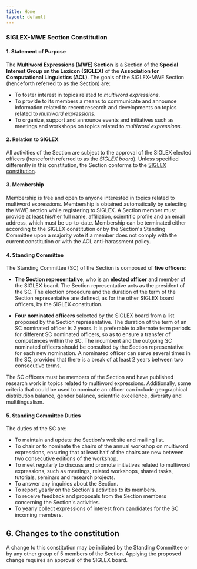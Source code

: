 ```yaml
---
title: Home
layout: default
---
```


### SIGLEX-MWE Section Constitution

#### 1. Statement of Purpose

The **Multiword Expressions (MWE) Section** is a Section of the **Special Interest Group on the Lexicon (SIGLEX)** of the **Association for Computational Linguistics (ACL)**. The goals of the SIGLEX-MWE Section (henceforth referred to as the Section) are:

- To foster interest in topics related to *multiword expressions*.
- To provide to its members a means to communicate and announce information related to
recent research and developments on topics related to *multiword expressions*.
- To organize, support and announce events and initiatives such as meetings and
workshops on topics related to *multiword expressions*.

#### 2. Relation to SIGLEX

All activities of the Section are subject to the approval of the SIGLEX elected officers (henceforth referred to as the *SIGLEX board*). Unless specified differently in this constitution, the Section conforms to the [SIGLEX constitution](https://siglex.org/constitution.html).

#### 3. Membership

Membership is free and open to anyone interested in topics related to multiword expressions. Membership is obtained automatically by selecting the MWE section while registering to SIGLEX. A Section member must provide at least his/her full name, affiliation, scientific profile and an email address, which must be up-to-date. Membership can be terminated either according to the SIGLEX constitution or by the Section's Standing Committee upon a majority vote if a member does not comply with the current constitution or with the ACL anti-harassment policy.

#### 4. Standing Committee

The Standing Committee (SC) of the Section is composed of **five officers**:

- **The Section representative**, who is an **elected officer** and member of the SIGLEX board. The Section representative acts as the president of the SC. The election procedure and the duration of the term of the Section representative are defined, as for the other SIGLEX board officers, by the SIGLEX constitution.

- **Four nominated officers** selected by the SIGLEX board from a list proposed by the Section representative. The duration of the term of an SC nominated officer is 2 years. It is preferable to alternate term periods for different SC nominated officers, so as to ensure a transfer of competences within the SC. The incumbent and the outgoing SC nominated officers should be consulted by the Section representative for each new nomination. A nominated officer can serve several times in the SC, provided that there is a break of at least 2 years between two consecutive terms.

The SC officers must be members of the Section and have published research work in topics related to multiword expressions. Additionally, some criteria that could be used to nominate an officer can include geographical distribution balance, gender balance, scientific excellence, diversity and multilingualism.

#### 5. Standing Committee Duties

The duties of the SC are:

- To maintain and update the Section's website and mailing list.
- To chair or to nominate the chairs of the annual workshop on multiword expressions,
ensuring that at least half of the chairs are new between two consecutive editions of the workshop.
- To meet regularly to discuss and promote initiatives related to multiword expressions,
such as meetings, related workshops, shared tasks, tutorials, seminars and research projects.
- To answer any inquiries about the Section.
- To report yearly on the Section's activities to its members.
- To receive feedback and proposals from the Section members concerning the Section's activities.
- To yearly collect expressions of interest from candidates for the SC incoming members.

## 6. Changes to the constitution

A change to this constitution may be initiated by the Standing Committee or by any other group of 5 members of the Section. Applying the proposed change requires an approval of the SIGLEX board.